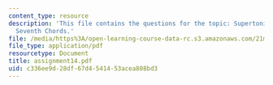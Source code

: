 ```yaml
---
content_type: resource
description: 'This file contains the questions for the topic: Supertonic and Subdominant
  Seventh Chords.'
file: /media/https%3A/open-learning-course-data-rc.s3.amazonaws.com/21m-301-harmony-and-counterpoint-i-spring-2005/c336ee9d28df67d4541453acea808bd3_assignment14.pdf
file_type: application/pdf
resourcetype: Document
title: assignment14.pdf
uid: c336ee9d-28df-67d4-5414-53acea808bd3
---
```


